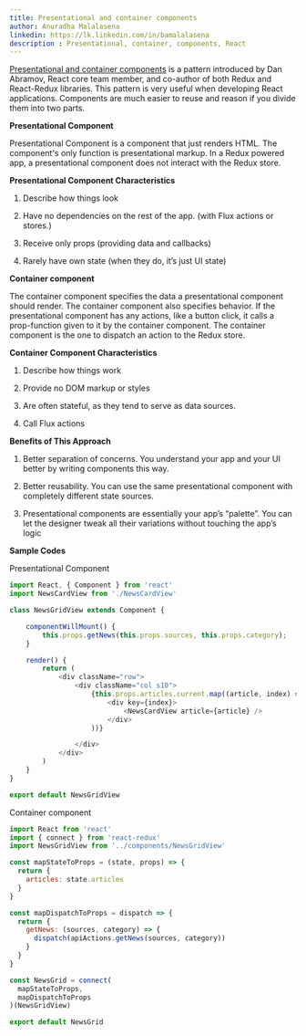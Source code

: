```yaml
---
title: Presentational and container components
author: Anuradha Malalasena
linkedin: https://lk.linkedin.com/in/bamalalasena
description : Presentational, container, components, React
---
```


[Presentational and container
components](https://medium.com/@dan_abramov/smart-and-dumb-components-7ca2f9a7c7d0)
is a pattern introduced by Dan Abramov, React core team member, and
co-author of both Redux and React-Redux libraries. This pattern is very
useful when developing React applications. Components are much easier to
reuse and reason if you divide them into two parts.

**Presentational Component** 

Presentational Component is a component that just renders HTML. The
component's only function is presentational markup. In a Redux powered
app, a presentational component does not interact with the Redux store.

**Presentational Component Characteristics**

1.  Describe how things look

2.  Have no dependencies on the rest of the app. (with Flux actions
    or stores.)

3.  Receive only props (providing data and callbacks)

4.  Rarely have own state (when they do, it’s just UI state)

**Container component**

The container component specifies the data a presentational component
should render. The container component also specifies behavior. If the
presentational component has any actions, like a button click, it calls
a prop-function given to it by the container component. The container
component is the one to dispatch an action to the Redux store.

**Container Component Characteristics**

1.  Describe how things work

2.  Provide no DOM markup or styles

3.  Are often stateful, as they tend to serve as data sources.

4.  Call Flux actions

**Benefits of This Approach**

1.  Better separation of concerns. You understand your app and your UI
    better by writing components this way.

2.  Better reusability. You can use the same presentational component
    with completely different state sources.

3.  Presentational components are essentially your app’s “palette”. You
    can let the designer tweak all their variations without touching the
    app’s logic

**Sample Codes**

Presentational Component

```javascript
import React, { Component } from 'react'
import NewsCardView from './NewsCardView'

class NewsGridView extends Component {

    componentWillMount() {
        this.props.getNews(this.props.sources, this.props.category);
    }

    render() {
        return (            
            <div className="row">
                <div className="col s10">
                    {this.props.articles.current.map((article, index) => (
                        <div key={index}>
                            <NewsCardView article={article} />
                        </div>
                    ))}

                </div>
            </div>
        )
    }
}

export default NewsGridView
```

Container component

```javascript
import React from 'react'
import { connect } from 'react-redux'
import NewsGridView from '../components/NewsGridView'

const mapStateToProps = (state, props) => {
  return {
    articles: state.articles
  }
}

const mapDispatchToProps = dispatch => {
  return {
    getNews: (sources, category) => {
      dispatch(apiActions.getNews(sources, category))
    }
  }
}

const NewsGrid = connect(
  mapStateToProps,
  mapDispatchToProps
)(NewsGridView)

export default NewsGrid
```
